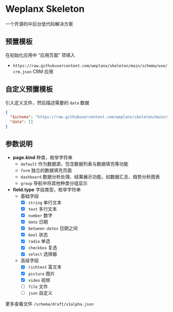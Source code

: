 # Weplanx Skeleton

一个开源的中后台低代码解决方案

## 预置模板

在初始化应用中 “应用页面” 项填入

- `https://raw.githubusercontent.com/weplanx/skeleton/main/schema/use/crm.json` CRM 应用

## 自定义预置模板

引入定义文件，然后描述需要的 `data` 数据

```json
{
  "$schema": "https://raw.githubusercontent.com/weplanx/skeleton/main/schema/draft/v1alpha.json",
  "data": []
}
```

## 参数说明

- **page.kind** 种类，枚举字符串
    - `default` 作为数据源，包含数据列表与数据填充等功能
    - `form` 独立的数据填充页面
    - `dashboard` 数据分析处理、结果展示功能，如数据汇总、趋势分析图表
    - `group` 导航中将其他种类分组显示
- **field.type** 字段类型，枚举字符串
    - 基础字段
        - [x] `string` 单行文本
        - [x] `text` 多行文本
        - [x] `number` 数字
        - [x] `date` 日期
        - [x] `between-dates` 日期之间
        - [x] `bool` 状态
        - [x] `radio` 单选
        - [x] `checkbox` 复选
        - [x] `select` 选择器
    - 高级字段
        - [x] `richtext` 富文本
        - [x] `picture` 图片
        - [x] `video` 视频
        - [ ] `file` 文件
        - [ ] `json` 自定义

更多查看文件 `/schema/draft/v1alpha.json`
